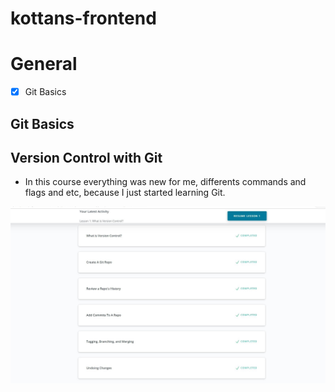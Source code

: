 # kottans-frontend
# General
-  [X] Git Basics

## Git Basics 

## Version Control with Git 

- In this course everything was new for me, differents commands and flags and etc, because I just started learning Git. 

![screenshot of the course"git_course_udacity"](git_basics/git_course_udacity.JPG)